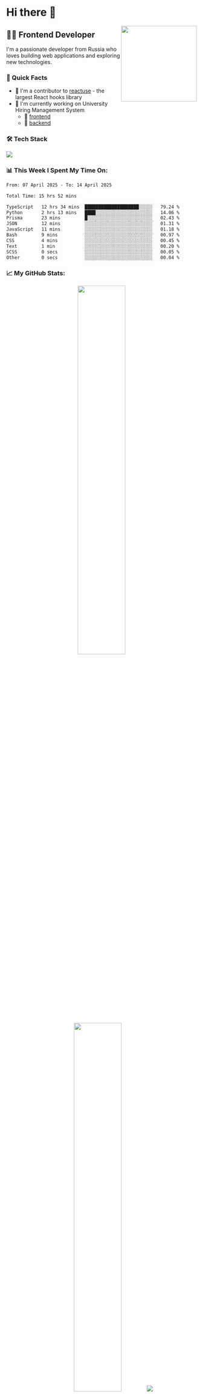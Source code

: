 # Hi there 👋

<img align='right' src='https://user-images.githubusercontent.com/5713670/87202985-820dcb80-c2b6-11ea-9f56-7ec461c497c3.gif' width='200"'>

## 👨‍💻 Frontend Developer

I'm a passionate developer from Russia who loves building web applications and exploring new technologies.

### 🌟 Quick Facts

- 🤝 I'm a contributor to [reactuse](https://siberiacancode.github.io/reactuse/) - the largest React hooks library
- 🔭 I'm currently working on University Hiring Management System
   - 💅 [frontend](https://github.com/CodeSphere-Labs/university-hiring-front)
   - 👾 [backend](https://github.com/CodeSphere-Labs/university-hiring-backend) 

### 🛠️ Tech Stack

<p align="left">
    <img src="https://skillicons.dev/icons?i=ts,js,react,nextjs,nestjs,prisma,postgres,docker" />
</p>

### 📊 This Week I Spent My Time On:



<!--START_SECTION:waka-->

```txt
From: 07 April 2025 - To: 14 April 2025

Total Time: 15 hrs 52 mins

TypeScript   12 hrs 34 mins  ████████████████████░░░░░   79.24 %
Python       2 hrs 13 mins   ████░░░░░░░░░░░░░░░░░░░░░   14.06 %
Prisma       23 mins         █░░░░░░░░░░░░░░░░░░░░░░░░   02.43 %
JSON         12 mins         ░░░░░░░░░░░░░░░░░░░░░░░░░   01.31 %
JavaScript   11 mins         ░░░░░░░░░░░░░░░░░░░░░░░░░   01.18 %
Bash         9 mins          ░░░░░░░░░░░░░░░░░░░░░░░░░   00.97 %
CSS          4 mins          ░░░░░░░░░░░░░░░░░░░░░░░░░   00.45 %
Text         1 min           ░░░░░░░░░░░░░░░░░░░░░░░░░   00.20 %
SCSS         0 secs          ░░░░░░░░░░░░░░░░░░░░░░░░░   00.05 %
Other        0 secs          ░░░░░░░░░░░░░░░░░░░░░░░░░   00.04 %
```

<!--END_SECTION:waka-->

### 📈 My GitHub Stats:

<p align="center">
  <img height="50%" width="auto" src="https://github-readme-stats.vercel.app/api?username=zeroqs&show_icons=true&count_private=true&theme=darcula&hide_border=true&hide=issues,contribs&bg_color=00000000">
  <img height="50%" width="auto" src="https://github-readme-stats.vercel.app/api/top-langs/?username=zeroqs&layout=compact&hide_border=true&theme=darcula&bg_color=00000000&langs_count=6&hide=jupyter%20notebook,tex,css,php&exclude_repo=Pacman-AI">
  <img src="https://github-readme-streak-stats.herokuapp.com?user=zeroqs&theme=darcula&hide_border=true&background=FFFFFF00">
</p>

### 📫 Connect with me:

<p align="left">
<a href="https://t.me/smthv" target="blank"><img align="center" src="https://upload.wikimedia.org/wikipedia/commons/8/82/Telegram_logo.svg" alt="zeroqs" height="30" width="40" /></a>
</p>


